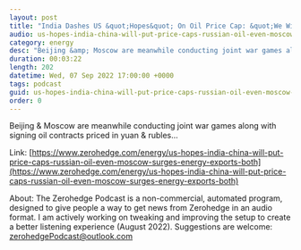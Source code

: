```yaml
---
layout: post
title: "India Dashes US &quot;Hopes&quot; On Oil Price Cap: &quot;We Will Buy From Russia, We'll Buy From Wherever&quot;"
audio: us-hopes-india-china-will-put-price-caps-russian-oil-even-moscow-surges-energy-exports-both-0
category: energy
desc: "Beijing &amp; Moscow are meanwhile conducting joint war games along with signing oil contracts priced in yuan &amp; rubles... "
duration: 00:03:22
length: 202
datetime: Wed, 07 Sep 2022 17:00:00 +0000
tags: podcast
guid: us-hopes-india-china-will-put-price-caps-russian-oil-even-moscow-surges-energy-exports-both-0
order: 0
---
```

Beijing &amp; Moscow are meanwhile conducting joint war games along with signing oil contracts priced in yuan &amp; rubles... 

Link: [https://www.zerohedge.com/energy/us-hopes-india-china-will-put-price-caps-russian-oil-even-moscow-surges-energy-exports-both](https://www.zerohedge.com/energy/us-hopes-india-china-will-put-price-caps-russian-oil-even-moscow-surges-energy-exports-both)

About: The Zerohedge Podcast is a non-commercial, automated program, designed to give people a way to get news from Zerohedge in an audio format.  I am actively working on tweaking and improving the setup to create a better listening experience (August 2022).  Suggestions are welcome: [zerohedgePodcast@outlook.com](mailto:zerohedgePodcast@outlook.com)